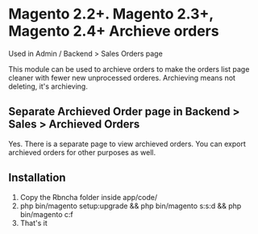 # Magento 2.2+. Magento 2.3+, Magento 2.4+ Archieve orders
Used in Admin / Backend > Sales Orders page

This module can be used to archieve orders to make the orders list page cleaner with fewer new unprocessed orderes. Archieving means not deleting, it's archieving.

## Separate Archieved Order page in Backend > Sales > Archieved Orders
Yes. There is a separate page to view archieved orders. You can export archieved orders for other purposes as well.

## Installation
1. Copy the Rbncha folder inside app/code/
2. php bin/magento setup:upgrade && php bin/magento s:s:d && php bin/magento c:f
3. That's it

